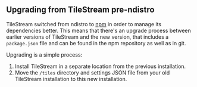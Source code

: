 Upgrading from TileStream pre-ndistro
-------------------------------------

TileStream switched from ndistro to [npm](http://npmjs.org/) in order to manage
its dependencies better. This means that there's an upgrade process between
earlier versions of TileStream and the new version, that includes a
`package.json` file and can be found in the npm repository as well as in git.

Upgrading is a simple process:

1. Install TileStream in a separate location from the previous installation.
2. Move the `/tiles` directory and settings JSON file from your old TileStream
installation to this new installation.
